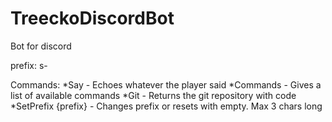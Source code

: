 # TreeckoDiscordBot
Bot for discord

prefix: s-

Commands:
*Say - Echoes whatever the player said
*Commands - Gives a list of available commands
*Git - Returns the git repository with code
*SetPrefix {prefix} - Changes prefix or resets with empty. Max 3 chars long
